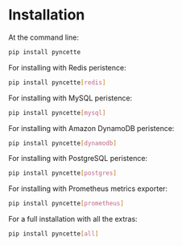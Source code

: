 # Installation

At the command line:

```bash
pip install pyncette
```

For installing with Redis peristence:

```bash
pip install pyncette[redis]
```

For installing with MySQL peristence:

```bash
pip install pyncette[mysql]
```

For installing with Amazon DynamoDB peristence:

```bash
pip install pyncette[dynamodb]
```

For installing with PostgreSQL peristence:

```bash
pip install pyncette[postgres]
```

For installing with Prometheus metrics exporter:

```bash
pip install pyncette[prometheus]
```

For a full installation with all the extras:

```bash
pip install pyncette[all]
```
